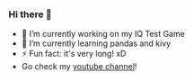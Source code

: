 ### Hi there 👋

- 🔭 I’m currently working on my IQ Test Game
- 🌱 I’m currently learning pandas and kivy
- ⚡ Fun fact: it's very long! xD
- Go check my [youtube channel](youtube.com/@gild56gmd)!
<!--
**Gild56/Gild56** is a ✨ _special_ ✨ repository because its `README.md` (this file) appears on your GitHub profile.

Here are some ideas to get you started:

- 👯 I’m looking to collaborate on ...
- 🤔 I’m looking for help with ...
- 💬 Ask me about ...
- 📫 How to reach me: ...
- 😄 Pronouns: ...

-->
